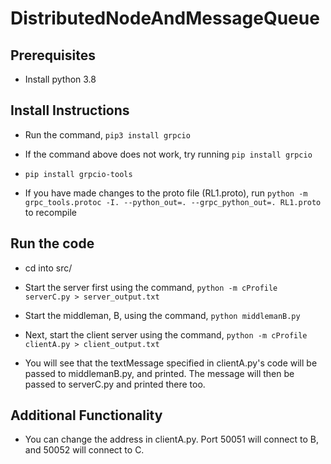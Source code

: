 # DistributedNodeAndMessageQueue

## Prerequisites
 
* Install python 3.8

## Install Instructions

* Run the command, `pip3 install grpcio`

* If the command above does not work, try running `pip install grpcio`

* `pip install grpcio-tools`

* If you have made changes to the proto file (RL1.proto), run `python -m grpc_tools.protoc -I. --python_out=. --grpc_python_out=. RL1.proto` to recompile

## Run the code

* cd into src/

* Start the server first using the command, `python -m cProfile serverC.py > server_output.txt`

* Start the middleman, B, using the command, `python middlemanB.py`

* Next, start the client server using the command, `python -m cProfile clientA.py > client_output.txt`

* You will see that the textMessage specified in clientA.py's code will be passed to middlemanB.py, and printed. The message will then be passed to serverC.py and printed there too.

## Additional Functionality

* You can change the address in clientA.py. Port 50051 will connect to B, and 50052 will connect to C.
